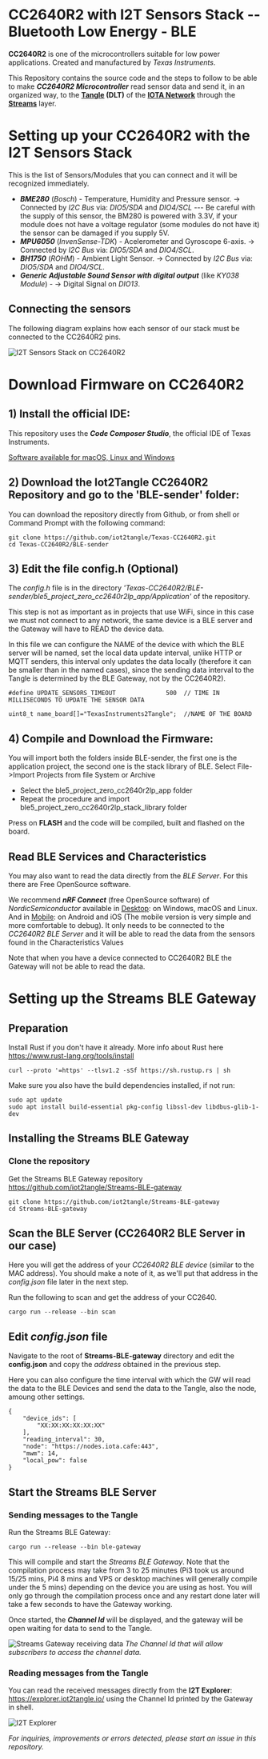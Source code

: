 
# CC2640R2 with I2T Sensors Stack  --  Bluetooth Low Energy - BLE

**CC2640R2** is one of the microcontrollers suitable for low power applications. Created and manufactured by *Texas Instruments*.

This Repository contains the source code and the steps to follow to be able to make ***CC2640R2 Microcontroller*** read sensor data and send it, in an organized way, to the **[Tangle](https://www.youtube.com/watch?v=ESF8UZM70wU) (DLT)** of the **[IOTA Network](https://www.iota.org/)** through the **[Streams](https://www.iota.org/solutions/streams)** layer.

# Setting up your CC2640R2 with the I2T Sensors Stack

This is the list of Sensors/Modules that you can connect and it will be recognized immediately.
- ***BME280*** (*Bosch*) - Temperature, Humidity and Pressure sensor. -> Connected by *I2C Bus* via: *DIO5/SDA* and *DIO4/SCL* --- Be careful with the supply of this sensor, the BM280 is powered with 3.3V, if your module does not have a voltage regulator (some modules do not have it) the sensor can be damaged if you supply 5V.
- ***MPU6050*** (*InvenSense-TDK*) - Acelerometer and Gyroscope 6-axis. -> Connected by *I2C Bus* via: *DIO5/SDA* and *DIO4/SCL*.
- ***BH1750*** (*ROHM*) - Ambient Light Sensor. -> Connected by *I2C Bus* via: *DIO5/SDA* and *DIO4/SCL*.
- ***Generic Adjustable Sound Sensor with digital output*** (like *KY038 Module*) - -> Digital Signal on *DIO13*.


## Connecting the sensors

The following diagram explains how each sensor of our stack must be connected to the CC2640R2 pins. 

![I2T Sensors Stack on CC2640R2](https://github.com/iot2tangle/Texas-CC2640R2/blob/main/cc2640_bb.png)

# Download Firmware on CC2640R2

## 1) Install the official IDE:
This repository uses the ***Code Composer Studio***, the official IDE of Texas Instruments.

[Software available for macOS, Linux and Windows](https://www.ti.com/tool/CCSTUDIO)


## 2) Download the Iot2Tangle CC2640R2 Repository and go to the 'BLE-sender' folder:
You can download the repository directly from Github, or from shell or Command Prompt with the following command:
```
git clone https://github.com/iot2tangle/Texas-CC2640R2.git
cd Texas-CC2640R2/BLE-sender
```

## 3) Edit the file config.h (Optional)
The *config.h* file is in the directory *'Texas-CC2640R2/BLE-sender/ble5_project_zero_cc2640r2lp_app/Application'* of the repository.

This step is not as important as in projects that use WiFi, since in this case we must not connect to any network, the same device is a BLE server and the Gateway will have to READ the device data. 

In this file we can configure the NAME of the device with which the BLE server will be named, set the local data update interval, unlike HTTP or MQTT senders, this interval only updates the data locally (therefore it can be smaller than in the named cases), since the sending data interval to the Tangle is determined by the BLE Gateway, not by the CC2640R2).
```
#define UPDATE_SENSORS_TIMEOUT              500  // TIME IN MILLISECONDS TO UPDATE THE SENSOR DATA

uint8_t name_board[]="TexasInstruments2Tangle";  //NAME OF THE BOARD
```
## 4) Compile and Download the Firmware:
You will import both the folders inside BLE-sender, the first one is the application project, the second one is the stack library of BLE.
Select File->Import Projects from file System or Archive
- Select the ble5_project_zero_cc2640r2lp_app folder
- Repeat the procedure and import ble5_project_zero_cc2640r2lp_stack_library folder

Press on **FLASH** and the code will be compiled, built and flashed on the board.


## Read BLE Services and Characteristics
You may also want to read the data directly from the *BLE Server*. For this there are Free OpenSource software.

We recommend ***nRF Connect*** (free OpenSource software) of *NordicSemiconductor* available in [Desktop](https://www.nordicsemi.com/Software-and-tools/Development-Tools/nRF-Connect-for-desktop): on Windows, macOS and Linux. And in [Mobile](https://www.nordicsemi.com/Software-and-tools/Development-Tools/nRF-Connect-for-mobile): on Android and iOS (The mobile version is very simple and more comfortable to debug).
It only needs to be connected to the *CC2640R2 BLE Server* and it will be able to read the data from the sensors found in the Characteristics Values

Note that when you have a device connected to CC2640R2 BLE the Gateway will not be able to read the data.


# Setting up the Streams BLE Gateway

## Preparation

Install Rust if you don't have it already. More info about Rust here https://www.rust-lang.org/tools/install

```
curl --proto '=https' --tlsv1.2 -sSf https://sh.rustup.rs | sh
```

Make sure you also have the build dependencies installed, if not run:

```
sudo apt update
sudo apt install build-essential pkg-config libssl-dev libdbus-glib-1-dev
```

## Installing the Streams BLE Gateway
### Clone the repository
Get the Streams BLE Gateway repository
https://github.com/iot2tangle/Streams-BLE-gateway
```
git clone https://github.com/iot2tangle/Streams-BLE-gateway
cd Streams-BLE-gateway
```
## Scan the BLE Server (CC2640R2 BLE Server in our case)
Here you will get the address of your *CC2640R2 BLE device* (similar to the MAC address). You should make a note of it, as we'll put that address in the *config.json* file later in the next step.

Run the following to scan and get the address of your CC2640.
```
cargo run --release --bin scan
```

## Edit *config.json* file
Navigate to the root of **Streams-BLE-gateway** directory and edit the **config.json** and copy the *address* obtained in the previous step.

Here you can also configure the time interval with which the GW will read the data to the BLE Devices and send the data to the Tangle, also the node, amoung other settings.
```
{
    "device_ids": [
        "XX:XX:XX:XX:XX:XX"
    ],
    "reading_interval": 30,
    "node": "https://nodes.iota.cafe:443",
    "mwm": 14,
    "local_pow": false
}
```
## Start the Streams BLE Server

### Sending messages to the Tangle

Run the Streams BLE Gateway:

```
cargo run --release --bin ble-gateway
```

This will compile and start the *Streams BLE Gateway*. Note that the compilation process may take from 3 to 25 minutes (Pi3 took us around 15/25 mins, Pi4 8 mins and VPS or desktop machines will generally compile under the 5 mins) depending on the device you are using as host.
You will only go through the compilation process once and any restart done later will take a few seconds to have the Gateway working.

Once started, the ***Channel Id*** will be displayed, and the gateway will be open waiting for data to send to the Tangle.

![Streams Gateway receiving data](https://i.postimg.cc/pVmbty9s/Screenshot-from-2020-10-16-19-05-09.png)
*The Channel Id that will allow subscribers to access the channel data.*
### Reading messages from the Tangle

You can read the received messages directly from the **I2T Explorer**: https://explorer.iot2tangle.io/ using the Channel Id printed by the Gateway in shell.   

![I2T Explorer](https://github.com/iot2tangle/Texas-CC2640R2/blob/main/BLE-sender/streams_cc.JPG)


*For inquiries, improvements or errors detected, please start an issue in this repository.*
